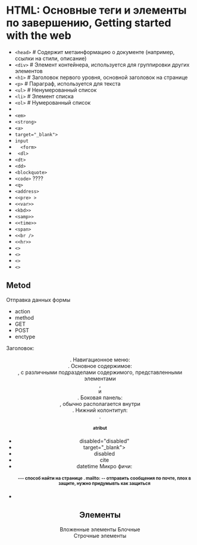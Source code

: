 # HTML: Основные теги и элементы по завершению, Getting started with the web
- `<head>`                         # Содержит метаинформацию о документе (например, ссылки на стили, описание)
- `<div>`                          # Элемент контейнера, используется для группировки других элементов
- `<h1>`                           # Заголовок первого уровня, основной заголовок на странице
- `<p>`                            # Параграф, используется для текста
- `<ul>`                           # Ненумерованный список
- `<li>`                           # Элемент списка
- `<ol>`                           # Нумерованный список
- <meta>
- `<em>`
- `<strong>`
- `<a>`
- `target="_blank"> `
- `input`
- `  <form>`
- ` <dl>`
-   `<dt>`
- `<dd>`
- `<blockquote>`
- `<code>`          ????
- `<q>`
- `<address>`
- `<<pre> >`
- `<<var>>`
- `<kbd>>`
- `<samp>>`
- `<<time>>`
- `<span>`
- `<<br />`
- `<<hr>>`
- `<>`
- `<>`
- `<>`
- `<>`
## Metod
Отправка данных формы
- action
- method
- GET
-  POST
- enctype

Заголовок: <header>.
Навигационное меню: <nav>.
Основное содержимое: <main>, с различными подразделами содержимого, представленными элементами <article>, <section> и <div>.
Боковая панель: <aside>, обычно располагается внутри <main>.
Нижний колонтитул: <footer>.



# atribut
- disabled="disabled"
- target="_blank"> 
- disabled
- cite
- datetime
    Микро фичи:
    <h1 id ="index"> --- способ найти на странице  <a href="#index"></a>.
    mailto: -- отправить сообщения по почте, плох в защите, нужно придумывть как защиться 
-
## Элементы
Вложенные элементы
Блочные  
Cтрочные элементы